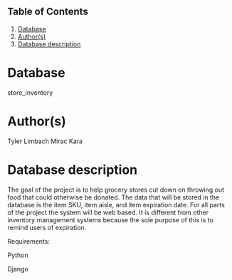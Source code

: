 ## Table of Contents
1. [Database](#database)
1. [Author(s)](#author)
1. [Database description](#description)
# Database
store_inventory
# Author(s)
Tyler Limbach
Mirac Kara
# Database description
The goal of the project is to help grocery stores cut down on throwing out food that could otherwise be donated. The data that will be stored in the database is the item SKU, item aisle, and item expiration date. For all parts of the project the system will be web based. It is different from other inventory management systems because the sole purpose of this is to remind users of expiration.


Requirements:

Python

Django
